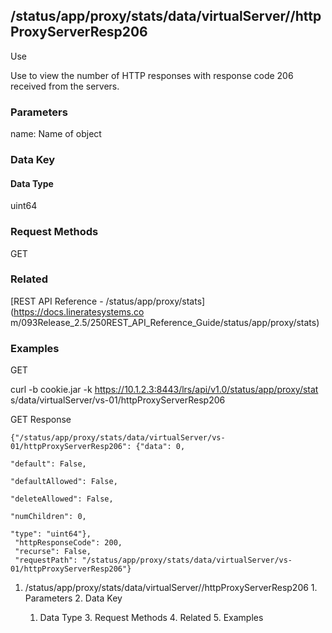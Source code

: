 ## /status/app/proxy/stats/data/virtualServer/<name>/httpProxyServerResp206

Use

Use to view the number of HTTP responses with response code 206 received from
the servers.

### Parameters

name: Name of object

### Data Key

#### Data Type

uint64

### Request Methods

GET

### Related

[REST API Reference - /status/app/proxy/stats](https://docs.lineratesystems.co
m/093Release_2.5/250REST_API_Reference_Guide/status/app/proxy/stats)

### Examples

GET

curl -b cookie.jar -k https://10.1.2.3:8443/lrs/api/v1.0/status/app/proxy/stat
s/data/virtualServer/vs-01/httpProxyServerResp206

GET Response

    
    {"/status/app/proxy/stats/data/virtualServer/vs-01/httpProxyServerResp206": {"data": 0,
                                                                               "default": False,
                                                                               "defaultAllowed": False,
                                                                               "deleteAllowed": False,
                                                                               "numChildren": 0,
                                                                               "type": "uint64"},
     "httpResponseCode": 200,
     "recurse": False,
     "requestPath": "/status/app/proxy/stats/data/virtualServer/vs-01/httpProxyServerResp206"}
    

  1. /status/app/proxy/stats/data/virtualServer/<name>/httpProxyServerResp206
    1. Parameters
    2. Data Key
      1. Data Type
    3. Request Methods
    4. Related
    5. Examples

